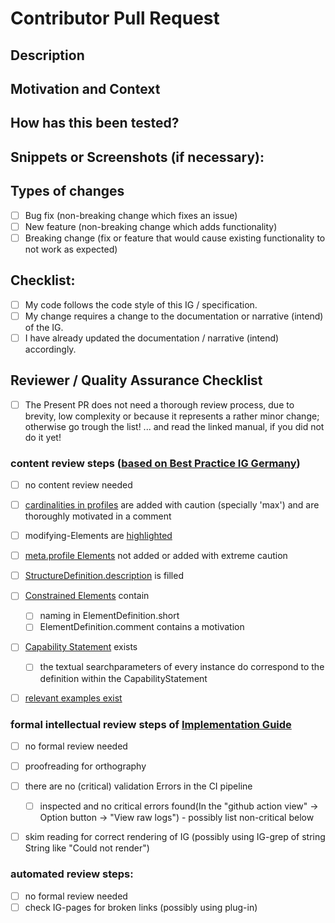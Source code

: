 
# Contributor Pull Request
<!--- Provide a general summary of your changes in the Title above -->

## Description
<!--- Describe your changes in detail -->

## Motivation and Context
<!--- Why is this change required? What problem does it solve? -->
<!--- If it fixes an open issue, please link to the issue here. -->
<!--- If it full fills an open feature request, please link to the feature request here. -->

## How has this been tested?
<!--- Please describe in detail how you tested your changes. -->
<!--- Include details of your testing environment, especially -->
<!--- the software you teste your change with. -->
<!--- Are other areas of the specification affected? -->

## Snippets or Screenshots (if necessary):

## Types of changes
<!--- What types of changes does your code introduce? Put an `x` in all the boxes that apply: -->
- [ ] Bug fix (non-breaking change which fixes an issue)
- [ ] New feature (non-breaking change which adds functionality)
- [ ] Breaking change (fix or feature that would cause existing functionality to not work as expected)

## Checklist:
<!--- Go over all the following points, and put an `x` in all the boxes that apply. -->
<!--- If you're unsure about any of these, don't hesitate to ask. We're here to help! -->
- [ ] My code follows the code style of this IG / specification.
- [ ] My change requires a change to the documentation or narrative (intend) of the IG.
- [ ] I have already updated the documentation / narrative (intend) accordingly.

## Reviewer / Quality Assurance Checklist
<!--- Go over all the following points, and put an `x` in all the boxes that apply. -->
<!--- If you're unsure about any of these, don't hesitate to ask. We're here to help! -->
<!--- Please do not hesitate to add additional boxes during review -->
- [ ] The Present PR does not need a thorough review process, due to brevity, low complexity or because it represents a rather minor change; otherwise go trough the list! ... and read the linked manual, if you did not do it yet!

### content review steps ([based on Best Practice IG Germany](https://simplifier.net/guide/Best-Practice-bei-der-Implementierung-und-Spezifizierung-mit-HL7/%C3%9Cbersicht/Spezifikation?version=current))
- [ ] no content review needed
- [ ] [cardinalities in profiles](https://simplifier.net/guide/Best-Practice-bei-der-Implementierung-und-Spezifizierung-mit-HL7/%C3%9Cbersicht/Spezifikation/Profilierung/Umgang-mit-Kardinalit%C3%A4ten.page.md?version=current) are added with caution (specially 'max') and are thoroughly motivated in a comment
- [ ] modifying-Elements are [highlighted](https://simplifier.net/guide/Best-Practice-bei-der-Implementierung-und-Spezifizierung-mit-HL7/%C3%9Cbersicht/Spezifikation/Profilierung/Umgang-mit-Modifying-Elements.page.md?version=current)
- [ ]  [meta.profile Elements](https://simplifier.net/guide/Best-Practice-bei-der-Implementierung-und-Spezifizierung-mit-HL7/%C3%9Cbersicht/Spezifikation/Profilierung/Umgang-mit-Meta-Daten.page.md?version=current) not added or added with extreme caution
- [ ] [StructureDefinition.description](https://simplifier.net/guide/Best-Practice-bei-der-Implementierung-und-Spezifizierung-mit-HL7/%C3%9Cbersicht/Spezifikation/Profilierung/Dokumentation-und-Nachvollziehbarkeit.page.md?version=current) is filled
- [ ] [Constrained Elements](https://simplifier.net/guide/Best-Practice-bei-der-Implementierung-und-Spezifizierung-mit-HL7/%C3%9Cbersicht/Spezifikation/Profilierung/Dokumentation-und-Nachvollziehbarkeit.page.md?version=current) contain
    - [ ] naming in ElementDefinition.short 
    - [ ] ElementDefinition.comment contains a motivation
- [ ] [Capability Statement](https://simplifier.net/guide/Best-Practice-bei-der-Implementierung-und-Spezifizierung-mit-HL7/%C3%9Cbersicht/Spezifikation/Erstellung-eines-CapabilityStatements.page.md?version=current) exists 
    - [ ] the textual searchparameters of every instance do correspond to the definition within the CapabilityStatement
- [ ] [relevant examples exist](https://simplifier.net/guide/Best-Practice-bei-der-Implementierung-und-Spezifizierung-mit-HL7/%C3%9Cbersicht/Spezifikation/Erstellung-von-Beispieldaten.page.md?version=current)


### formal intellectual review steps of [Implementation Guide](https://simplifier.net/guide/Best-Practice-bei-der-Implementierung-und-Spezifizierung-mit-HL7/%C3%9Cbersicht/Spezifikation/Erstellung-eines-Implementierungsleitfadens.page.md?version=current) 
- [ ] no formal review needed
- [ ] proofreading for orthography 

- [ ] there are no (critical) validation Errors in the CI pipeline 
    - [ ]  inspected and no critical errors found(In the "github action view" -> Option button -> "View raw logs") - possibly list non-critical below
- [ ] skim reading for correct rendering of IG (possibly using IG-grep of string String like "Could not render")

### automated review steps:
- [ ] no formal review needed
- [ ] check IG-pages for broken links (possibly using plug-in)